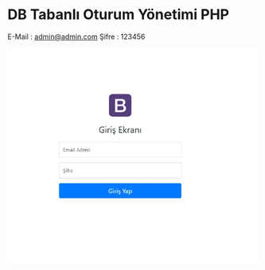 # DB Tabanlı Oturum Yönetimi PHP
E-Mail : admin@admin.com
Şifre : 123456


![alt text](https://github.com/Omersin/oturum/blob/master/ss.jpg?raw=true)
